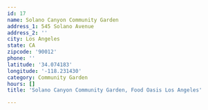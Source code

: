 ```yaml
---
id: 17
name: Solano Canyon Community Garden
address_1: 545 Solano Avenue
address_2: ''
city: Los Angeles
state: CA
zipcode: '90012'
phone: ''
latitude: '34.074183'
longitude: '-118.231430'
category: Community Garden
hours: []
title: 'Solano Canyon Community Garden, Food Oasis Los Angeles'

---
```


